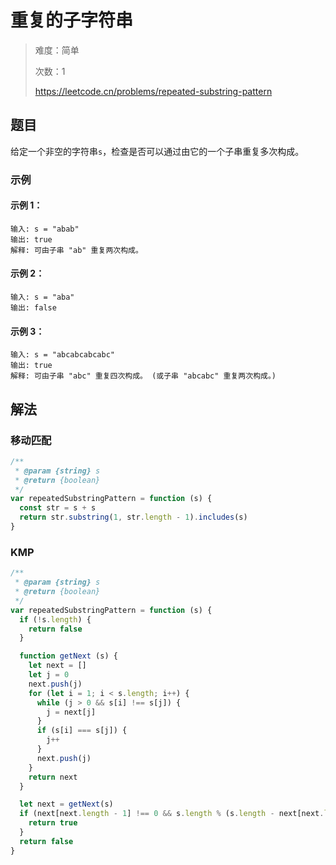 # 重复的子字符串

> 难度：简单
>
> 次数：1
>
> https://leetcode.cn/problems/repeated-substring-pattern

## 题目

给定一个非空的字符串`s`，检查是否可以通过由它的一个子串重复多次构成。

### 示例

#### 示例 1：

```
输入: s = "abab"
输出: true
解释: 可由子串 "ab" 重复两次构成。
```

#### 示例 2：

```
输入: s = "aba"
输出: false
```

#### 示例 3：

```
输入: s = "abcabcabcabc"
输出: true
解释: 可由子串 "abc" 重复四次构成。 (或子串 "abcabc" 重复两次构成。)
```

## 解法

### 移动匹配

```javascript
/**
 * @param {string} s
 * @return {boolean}
 */
var repeatedSubstringPattern = function (s) {
  const str = s + s
  return str.substring(1, str.length - 1).includes(s)
}
```

### KMP

```javascript
/**
 * @param {string} s
 * @return {boolean}
 */
var repeatedSubstringPattern = function (s) {
  if (!s.length) {
    return false
  }

  function getNext (s) {
    let next = []
    let j = 0
    next.push(j)
    for (let i = 1; i < s.length; i++) {
      while (j > 0 && s[i] !== s[j]) {
        j = next[j]
      }
      if (s[i] === s[j]) {
        j++
      }
      next.push(j)
    }
    return next
  }

  let next = getNext(s)
  if (next[next.length - 1] !== 0 && s.length % (s.length - next[next.length - 1]) === 0) {
    return true
  }
  return false
}
```
